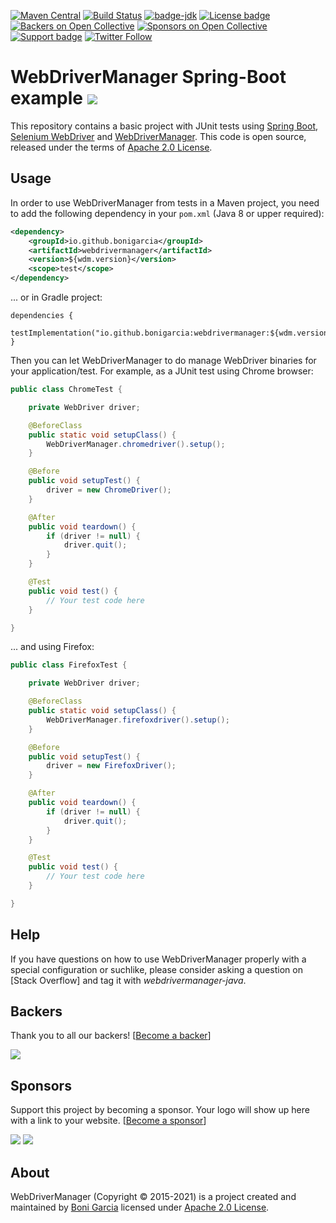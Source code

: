 [![Maven Central](https://img.shields.io/maven-central/v/io.github.bonigarcia/webdrivermanager.svg)](http://search.maven.org/#search%7Cga%7C1%7Cg%3Aio.github.bonigarcia%20a%3Awebdrivermanager)
[![Build Status](https://github.com/bonigarcia/webdrivermanager-spring-boot/workflows/build/badge.svg)](https://github.com/bonigarcia/webdrivermanager-spring-boot/actions)
[![badge-jdk](https://img.shields.io/badge/jdk-8-green.svg)](http://www.oracle.com/technetwork/java/javase/downloads/index.html)
[![License badge](https://img.shields.io/badge/license-Apache2-green.svg)](http://www.apache.org/licenses/LICENSE-2.0)
[![Backers on Open Collective](https://opencollective.com/webdrivermanager/backers/badge.svg)](#backers)
[![Sponsors on Open Collective](https://opencollective.com/webdrivermanager/sponsors/badge.svg)](#sponsors)
[![Support badge](https://img.shields.io/badge/stackoverflow-webdrivermanager_java-green.svg)](http://stackoverflow.com/questions/tagged/webdrivermanager-java)
[![Twitter Follow](https://img.shields.io/twitter/follow/boni_gg.svg?style=social)](https://twitter.com/boni_gg)

# WebDriverManager Spring-Boot example [![][Logo]][GitHub Repository]

This repository contains a basic project with JUnit tests using [Spring Boot], [Selenium WebDriver] and [WebDriverManager]. This code is open source, released under the terms of [Apache 2.0 License].

## Usage

In order to use WebDriverManager from tests in a Maven project, you need to add the following dependency in your `pom.xml` (Java 8 or upper required):

```xml
<dependency>
    <groupId>io.github.bonigarcia</groupId>
    <artifactId>webdrivermanager</artifactId>
    <version>${wdm.version}</version>
    <scope>test</scope>
</dependency>
```

... or in Gradle project:

```
dependencies {
    testImplementation("io.github.bonigarcia:webdrivermanager:${wdm.version}")
}
```

Then you can let WebDriverManager to do manage WebDriver binaries for your application/test. For example, as a JUnit test using Chrome browser:

```java
public class ChromeTest {

	private WebDriver driver;

	@BeforeClass
	public static void setupClass() {
		WebDriverManager.chromedriver().setup();
	}

	@Before
	public void setupTest() {
		driver = new ChromeDriver();
	}

	@After
	public void teardown() {
		if (driver != null) {
			driver.quit();
		}
	}

	@Test
	public void test() {
		// Your test code here
	}

}
```

... and using Firefox:

```java
public class FirefoxTest {

	private WebDriver driver;

	@BeforeClass
	public static void setupClass() {
		WebDriverManager.firefoxdriver().setup();
	}

	@Before
	public void setupTest() {
		driver = new FirefoxDriver();
	}

	@After
	public void teardown() {
		if (driver != null) {
			driver.quit();
		}
	}

	@Test
	public void test() {
		// Your test code here
	}

}
```

## Help

If you have questions on how to use WebDriverManager properly with a special configuration or suchlike, please consider asking a question on [Stack Overflow] and tag it with  *webdrivermanager-java*.


## Backers

Thank you to all our backers! [[Become a backer](https://opencollective.com/webdrivermanager#backer)]

<a href="https://opencollective.com/webdrivermanager#backers" target="_blank"><img src="https://opencollective.com/webdrivermanager/backers.svg?width=890"></a>

## Sponsors

Support this project by becoming a sponsor. Your logo will show up here with a link to your website. [[Become a sponsor](https://opencollective.com/webdrivermanager#sponsor)]

<a href="https://opencollective.com/webdrivermanager/sponsor/0/website" target="_blank"><img src="https://opencollective.com/webdrivermanager/sponsor/0/avatar.svg"></a>
<a href="https://opencollective.com/webdrivermanager/sponsor/1/website" target="_blank"><img src="https://opencollective.com/webdrivermanager/sponsor/1/avatar.svg"></a>


## About

WebDriverManager (Copyright &copy; 2015-2021) is a project created and maintained by [Boni Garcia] licensed under [Apache 2.0 License].

[Apache 2.0 License]: http://www.apache.org/licenses/LICENSE-2.0
[Boni Garcia]: http://bonigarcia.github.io/
[Selenium WebDriver]: http://docs.seleniumhq.org/projects/webdriver/
[WebDriverManager]:https://github.com/bonigarcia/webdrivermanager/
[Logo]: http://bonigarcia.github.io/img/webdrivermanager.png
[GitHub Repository]: https://github.com/bonigarcia/webdrivermanager-spring-boot
[Spring Boot]: https://spring.io/projects/spring-boot
